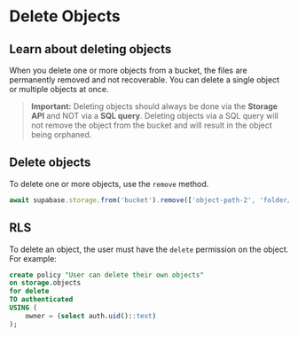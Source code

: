 # Delete Objects

## Learn about deleting objects

When you delete one or more objects from a bucket, the files are permanently removed and not recoverable. You can delete a single object or multiple objects at once.

> **Important:** Deleting objects should always be done via the **Storage API** and NOT via a **SQL query**. Deleting objects via a SQL query will not remove the object from the bucket and will result in the object being orphaned.

## Delete objects

To delete one or more objects, use the `remove` method.

```javascript
await supabase.storage.from('bucket').remove(['object-path-2', 'folder/avatar2.png'])
```

## RLS

To delete an object, the user must have the `delete` permission on the object. For example:

```sql
create policy "User can delete their own objects"
on storage.objects
for delete
TO authenticated
USING (
    owner = (select auth.uid()::text)
);
```

